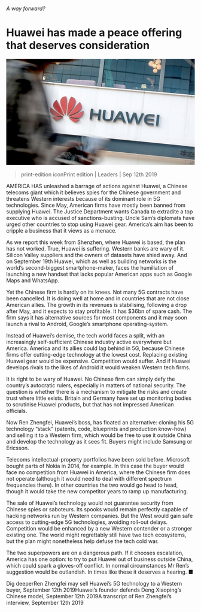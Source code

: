 ###### A way forward?

# Huawei has made a peace offering that deserves consideration 

![image](images/20190914_ldp501.jpg) 

> print-edition iconPrint edition | Leaders | Sep 12th 2019 

AMERICA HAS unleashed a barrage of actions against Huawei, a Chinese telecoms giant which it believes spies for the Chinese government and threatens Western interests because of its dominant role in 5G technologies. Since May, American firms have mostly been banned from supplying Huawei. The Justice Department wants Canada to extradite a top executive who is accused of sanctions-busting. Uncle Sam’s diplomats have urged other countries to stop using Huawei gear. America’s aim has been to cripple a business that it views as a menace. 

As we report this week from Shenzhen, where Huawei is based, the plan has not worked. True, Huawei is suffering. Western banks are wary of it. Silicon Valley suppliers and the owners of datasets have shied away. And on September 19th Huawei, which as well as building networks is the world’s second-biggest smartphone-maker, faces the humiliation of launching a new handset that lacks popular American apps such as Google Maps and WhatsApp. 

Yet the Chinese firm is hardly on its knees. Not many 5G contracts have been cancelled. It is doing well at home and in countries that are not close American allies. The growth in its revenues is stabilising, following a drop after May, and it expects to stay profitable. It has $36bn of spare cash. The firm says it has alternative sources for most components and it may soon launch a rival to Android, Google’s smartphone operating-system. 

Instead of Huawei’s demise, the tech world faces a split, with an increasingly self-sufficient Chinese industry active everywhere but America. America and its allies could lag behind in 5G, because Chinese firms offer cutting-edge technology at the lowest cost. Replacing existing Huawei gear would be expensive. Competition would suffer. And if Huawei develops rivals to the likes of Android it would weaken Western tech firms. 

It is right to be wary of Huawei. No Chinese firm can simply defy the country’s autocratic rulers, especially in matters of national security. The question is whether there is a mechanism to mitigate the risks and create trust where little exists. Britain and Germany have set up monitoring bodies to scrutinise Huawei products, but that has not impressed American officials. 

Now Ren Zhengfei, Huawei’s boss, has floated an alternative: cloning his 5G technology “stack” (patents, code, blueprints and production know-how) and selling it to a Western firm, which would be free to use it outside China and develop the technology as it sees fit. Buyers might include Samsung or Ericsson. 

Telecoms intellectual-property portfolios have been sold before. Microsoft bought parts of Nokia in 2014, for example. In this case the buyer would face no competition from Huawei in America, where the Chinese firm does not operate (although it would need to deal with different spectrum frequencies there). In other countries the two would go head to head, though it would take the new competitor years to ramp up manufacturing. 

The sale of Huawei’s technology would not guarantee security from Chinese spies or saboteurs. Its spooks would remain perfectly capable of hacking networks run by Western companies. But the West would gain safe access to cutting-edge 5G technologies, avoiding roll-out delays. Competition would be enhanced by a new Western contender or a stronger existing one. The world might regrettably still have two tech ecosystems, but the plan might nonetheless help defuse the tech cold war. 

The two superpowers are on a dangerous path. If it chooses escalation, America has one option: to try to put Huawei out of business outside China, which could spark a gloves-off conflict. In normal circumstances Mr Ren’s suggestion would be outlandish. In times like these it deserves a hearing. ■ 

Dig deeperRen Zhengfei may sell Huawei’s 5G technology to a Western buyer, September 12th 2019Huawei’s founder defends Deng Xiaoping’s Chinese model, September 12th 2019A transcript of Ren Zhengfei’s interview, September 12th 2019 

